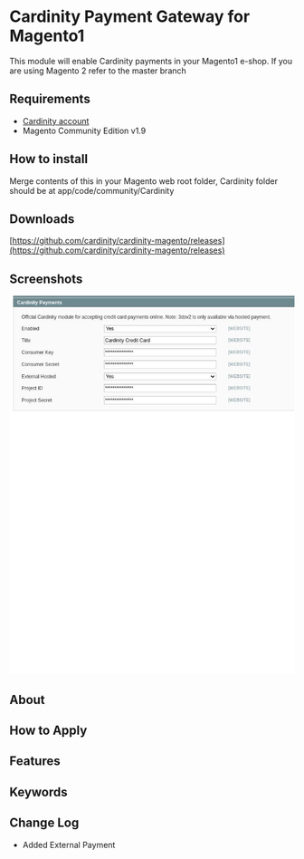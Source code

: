 # Cardinity Payment Gateway for Magento1

This module will enable Cardinity payments in your Magento1 e-shop.
If you are using Magento 2 refer to the master branch

## Requirements
* [Cardinity account](https://cardinity.com/sign-up)
* Magento Community Edition v1.9

## How to install
Merge contents of this in your Magento web root folder, Cardinity folder should be at app/code/community/Cardinity

## Downloads
[https://github.com/cardinity/cardinity-magento/releases](https://github.com/cardinity/cardinity-magento/releases)

## Screenshots
![Admin Page](https://github.com/cardinity/cardinity-magento/raw/1.9/admin.jpg)

## About
## How to Apply
## Features
## Keywords

## Change Log

* Added External Payment

